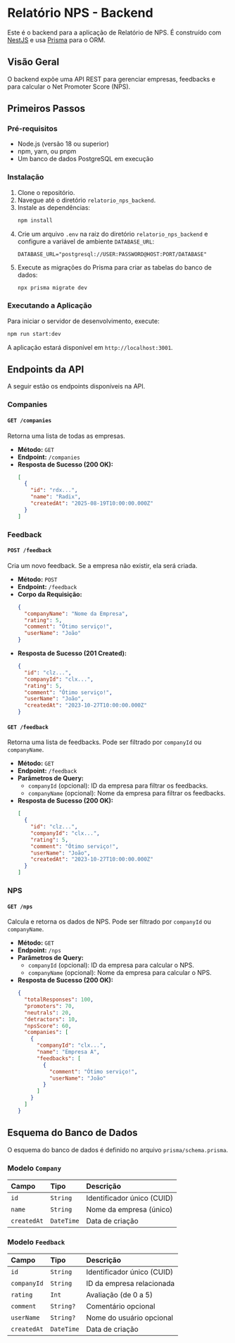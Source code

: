 # Relatório NPS - Backend

Este é o backend para a aplicação de Relatório de NPS. É construído com [NestJS](https://nestjs.com/) e usa [Prisma](https://www.prisma.io/) para o ORM.

## Visão Geral

O backend expõe uma API REST para gerenciar empresas, feedbacks e para calcular o Net Promoter Score (NPS).

## Primeiros Passos

### Pré-requisitos

- Node.js (versão 18 ou superior)
- npm, yarn, ou pnpm
- Um banco de dados PostgreSQL em execução

### Instalação

1.  Clone o repositório.
2.  Navegue até o diretório `relatorio_nps_backend`.
3.  Instale as dependências:
    ```bash
    npm install
    ```
4.  Crie um arquivo `.env` na raiz do diretório `relatorio_nps_backend` e configure a variável de ambiente `DATABASE_URL`:
    ```
    DATABASE_URL="postgresql://USER:PASSWORD@HOST:PORT/DATABASE"
    ```
5.  Execute as migrações do Prisma para criar as tabelas do banco de dados:
    ```bash
    npx prisma migrate dev
    ```

### Executando a Aplicação

Para iniciar o servidor de desenvolvimento, execute:

```bash
npm run start:dev
```

A aplicação estará disponível em `http://localhost:3001`.

## Endpoints da API

A seguir estão os endpoints disponíveis na API.

### Companies

#### `GET /companies`

Retorna uma lista de todas as empresas.

-   **Método:** `GET`
-   **Endpoint:** `/companies`
-   **Resposta de Sucesso (200 OK):**
    ```json
    [
      {
        "id": "rdx...",
        "name": "Radix",
        "createdAt": "2025-08-19T10:00:00.000Z"
      }
    ]
    ```

### Feedback

#### `POST /feedback`

Cria um novo feedback. Se a empresa não existir, ela será criada.

-   **Método:** `POST`
-   **Endpoint:** `/feedback`
-   **Corpo da Requisição:**
    ```json
    {
      "companyName": "Nome da Empresa",
      "rating": 5,
      "comment": "Ótimo serviço!",
      "userName": "João"
    }
    ```
-   **Resposta de Sucesso (201 Created):**
    ```json
    {
      "id": "clz...",
      "companyId": "clx...",
      "rating": 5,
      "comment": "Ótimo serviço!",
      "userName": "João",
      "createdAt": "2023-10-27T10:00:00.000Z"
    }
    ```

#### `GET /feedback`

Retorna uma lista de feedbacks. Pode ser filtrado por `companyId` ou `companyName`.

-   **Método:** `GET`
-   **Endpoint:** `/feedback`
-   **Parâmetros de Query:**
    -   `companyId` (opcional): ID da empresa para filtrar os feedbacks.
    -   `companyName` (opcional): Nome da empresa para filtrar os feedbacks.
-   **Resposta de Sucesso (200 OK):**
    ```json
    [
      {
        "id": "clz...",
        "companyId": "clx...",
        "rating": 5,
        "comment": "Ótimo serviço!",
        "userName": "João",
        "createdAt": "2023-10-27T10:00:00.000Z"
      }
    ]
    ```

### NPS

#### `GET /nps`

Calcula e retorna os dados de NPS. Pode ser filtrado por `companyId` ou `companyName`.

-   **Método:** `GET`
-   **Endpoint:** `/nps`
-   **Parâmetros de Query:**
    -   `companyId` (opcional): ID da empresa para calcular o NPS.
    -   `companyName` (opcional): Nome da empresa para calcular o NPS.
-   **Resposta de Sucesso (200 OK):**
    ```json
    {
      "totalResponses": 100,
      "promoters": 70,
      "neutrals": 20,
      "detractors": 10,
      "npsScore": 60,
      "companies": [
        {
          "companyId": "clx...",
          "name": "Empresa A",
          "feedbacks": [
            {
              "comment": "Ótimo serviço!",
              "userName": "João"
            }
          ]
        }
      ]
    }
    ```

## Esquema do Banco de Dados

O esquema do banco de dados é definido no arquivo `prisma/schema.prisma`.

### Modelo `Company`

| Campo     | Tipo     | Descrição                  |
| :-------- | :------- | :------------------------- |
| `id`      | `String` | Identificador único (CUID) |
| `name`    | `String` | Nome da empresa (único)    |
| `createdAt` | `DateTime` | Data de criação            |

### Modelo `Feedback`

| Campo       | Tipo     | Descrição                               |
| :---------- | :------- | :---------------------------------------- |
| `id`        | `String` | Identificador único (CUID)              |
| `companyId` | `String` | ID da empresa relacionada               |
| `rating`    | `Int`    | Avaliação (de 0 a 5)                    |
| `comment`   | `String?`| Comentário opcional                     |
| `userName`  | `String?`| Nome do usuário opcional                |
| `createdAt` | `DateTime` | Data de criação                         |